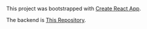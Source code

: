 This project was bootstrapped with [Create React App](https://github.com/facebookincubator/create-react-app).

The backend is [This Repository](https://github.com/scdozer/mini-sql-node-massive).
